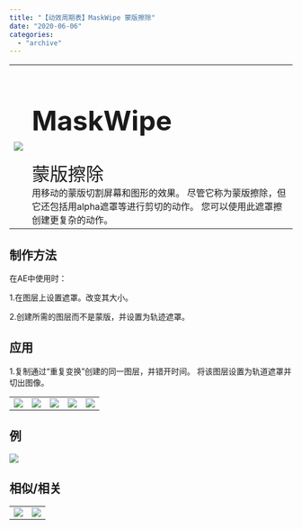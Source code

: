 ```yaml
---
title: "【动效周期表】MaskWipe 蒙版擦除"
date: "2020-06-06"
categories: 
  - "archive"
---
```


<table style="border-collapse: collapse;"><tbody class="table1"><tr><td><img src="https://mir.yuelili.com/user/AE/mg/foxcodex/MaskWipe.gif"></td><td><h2 style="font-size: 36pt;">MaskWipe</h2><div></div><span style="font-size: 24pt;">蒙版擦除</span><div></div>用移动的蒙版切割屏幕和图形的效果。 尽管它称为蒙版擦除，但它还包括用alpha遮罩等进行剪切的动作。 您可以使用此遮罩擦创建更复杂的动作。</td></tr></tbody></table>

## 制作方法

在AE中使用时：

1.在图层上设置遮罩。改变其大小。

2.创建所需的图层而不是蒙版，并设置为轨迹遮罩。

## 应用

1.复制通过“重复变换”创建的同一图层，并错开时间。 将该图层设置为轨道遮罩并切出图像。

<table><tbody class="table1"><tr><td><a href="https://yuelili.com/archive/maskwipe/"><img src="https://mir.yuelili.com/user/AE/mg/foxcodex/MaskWipe.gif"></a></td><td><img class="plus" src="https://mir.yuelili.com/user/AE/mg/foxcodex/plus.png"></td><td><a href="https://yuelili.com/archive/repeattransform/"><img src="https://mir.yuelili.com/user/AE/mg/foxcodex/RepeatTransform.gif"></a></td><td><img class="plus" src="https://mir.yuelili.com/user/AE/mg/foxcodex/tri.png"></td><td><img src="https://mir.yuelili.com/user/AE/mg/foxcodex/MaskWipe-Ex001.gif"></td></tr></tbody></table>

## 例

![](https://mir.yuelili.com/user/AE/mg/foxcodex/MaskWipe-Ex001.gif)

## 相似/相关

<table style="border-collapse: collapse;"><tbody class="table1"><tr><td><a href="https://yuelili.com/archive/shapetransform/"><img src="https://mir.yuelili.com/user/AE/mg/foxcodex/ShapeTransform.gif"></a></td><td><a href="https://yuelili.com/archive/repeattransform/"><img src="https://mir.yuelili.com/user/AE/mg/foxcodex/RepeatTransform.gif"></a></td></tr></tbody></table>

